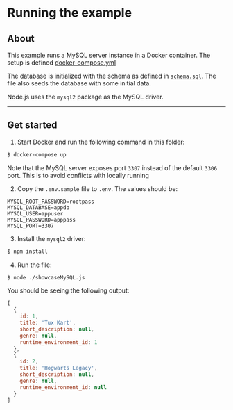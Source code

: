 # Running the example

## About

This example runs a MySQL server instance in a Docker container. The setup is defined [docker-compose.yml](./docker-compose.yml)

The database is initialized with the schema as defined in [`schema.sql`](./schema.sql). The file also seeds the database with some initial data.

Node.js uses the `mysql2` package as the MySQL driver. 

---

## Get started

1. Start Docker and run the following command in this folder:

```bash
$ docker-compose up
```

Note that the MySQL server exposes port `3307` instead of the default `3306` port. This is to avoid conflicts with locally running 


2. Copy the `.env.sample` file to `.env`. The values should be:

```env
MYSQL_ROOT_PASSWORD=rootpass
MYSQL_DATABASE=appdb
MYSQL_USER=appuser
MYSQL_PASSWORD=apppass
MYSQL_PORT=3307
```

3. Install the `mysql2` driver:

```bash
$ npm install
```

4. Run the file:

```bash
$ node ./showcaseMySQL.js
```

You should be seeing the following output:

```javascript
[
  {
    id: 1,
    title: 'Tux Kart',
    short_description: null,
    genre: null,
    runtime_environment_id: 1
  },
  {
    id: 2,
    title: 'Hogwarts Legacy',
    short_description: null,
    genre: null,
    runtime_environment_id: null
  }
]
```